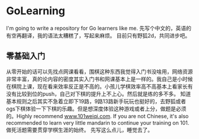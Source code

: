 # GoLearning
I'm going to write a repository for Go learners like me.
先写个中文的，英语的有空再翻译，我的语法太糟糕了，写起来麻烦。
目前只有野狐2d，共同进步吧。
## 零基础入门
从零开始的话可以先找点网课看看，围棋这种东西我觉得入门书没啥用，网络资源非常丰富，真的论内容的密度其实入门书和网课基本上是一样的。我自己是小时候在棋院上课，现在看来效率反正是不高的。小孩儿学棋效率高不高基本上看家长有没有比较到位的push，自己对下棋的提升上不上心。然后就是练的多不多。
知道基本规则之后其实不急着立即下19路，9路13路新手玩玩也挺好的，去野狐或者ogs下棋体验一下下棋的乐趣。但是想深度体验这种游戏或者上分，做题是必须的。Highly recommend www.101weiqi.com. If you are not Chinese, it's also recommended to learn very little mandarin to continue your training on 101.做死活题需要贯穿学棋生涯的始终。
先写这么点儿，睡觉去了。

